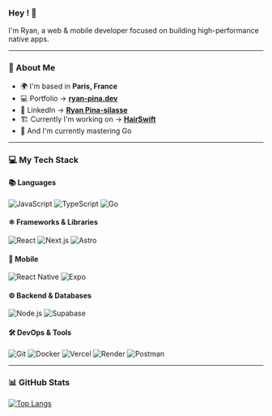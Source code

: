 ### Hey ! 👋
I'm Ryan, a web & mobile developer focused on building high-performance native apps.

---

### 👾 About Me  
- 🌍 I'm based in **Paris, France**  
- 💻 Portfolio → **[ryan-pina.dev](https://ryan-pina.dev/en)**
- 💼 LinkedIn → **[Ryan Pina-silasse](https://www.linkedin.com/in/ryan-pina-silasse/)**
- 🏗️ Currently I'm working on → **[HairSwift](https://github.com/N95Ryan/HairSwift)**
- 🌱 And I'm currently mastering Go

---

### 💻 My Tech Stack  

#### 📚 Languages  
![JavaScript](https://img.shields.io/badge/JavaScript-F7DF1E?style=for-the-badge&logo=javascript&logoColor=black)  ![TypeScript](https://img.shields.io/badge/TypeScript-3178C6?style=for-the-badge&logo=typescript&logoColor=white) ![Go](https://img.shields.io/badge/Go-00ADD8?style=for-the-badge&logo=go&logoColor=white)

#### ⚛️ Frameworks & Libraries  
![React](https://img.shields.io/badge/React-61DAFB?style=for-the-badge&logo=react&logoColor=black)  ![Next.js](https://img.shields.io/badge/Next.js-000000?style=for-the-badge&logo=nextdotjs&logoColor=white) ![Astro](https://img.shields.io/badge/Astro-BC52EE?style=for-the-badge&logo=astro&logoColor=white)

#### 📱 Mobile 
![React Native](https://img.shields.io/badge/React%20Native-61DAFB?style=for-the-badge&logo=react&logoColor=black)  ![Expo](https://img.shields.io/badge/Expo-000020?style=for-the-badge&logo=expo&logoColor=white)  

#### ⚙️ Backend & Databases  
![Node.js](https://img.shields.io/badge/Node.js-339933?style=for-the-badge&logo=nodedotjs&logoColor=black)
![Supabase](https://img.shields.io/badge/Supabase-3ECF8E?style=for-the-badge&logo=supabase&logoColor=black) 

#### 🛠 DevOps & Tools  
![Git](https://img.shields.io/badge/Git-F05032?style=for-the-badge&logo=git&logoColor=white) ![Docker](https://img.shields.io/badge/Docker-2496ED?style=for-the-badge&logo=docker&logoColor=white)
![Vercel](https://img.shields.io/badge/Vercel-000000?style=for-the-badge&logo=vercel&logoColor=white) ![Render](https://img.shields.io/badge/Render-46E3B7?style=for-the-badge&logo=render&logoColor=black) ![Postman](https://img.shields.io/badge/Postman-FF6C37?style=for-the-badge&logo=postman&logoColor=white)

---

### 📊 GitHub Stats  
[![Top Langs](https://github-readme-stats.vercel.app/api/top-langs/?username=N95Ryan&layout=compact&theme=tokyonight)](https://github.com/anuraghazra/github-readme-stats)  
